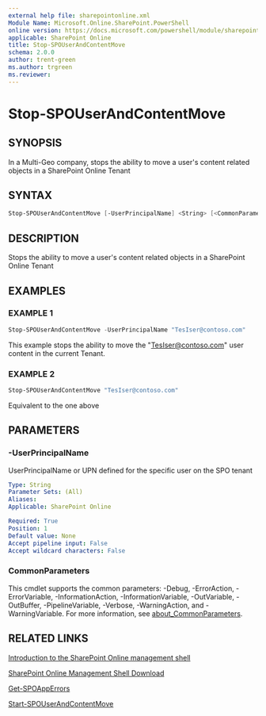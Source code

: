 ```yaml
---
external help file: sharepointonline.xml
Module Name: Microsoft.Online.SharePoint.PowerShell
online version: https://docs.microsoft.com/powershell/module/sharepoint-online/stop-spouserandcontentmove
applicable: SharePoint Online
title: Stop-SPOUserAndContentMove
schema: 2.0.0
author: trent-green
ms.author: trgreen
ms.reviewer:
---
```


# Stop-SPOUserAndContentMove

## SYNOPSIS

In a Multi-Geo company, stops the ability to move a user's content related objects in a SharePoint Online Tenant

## SYNTAX

```powershell
Stop-SPOUserAndContentMove [-UserPrincipalName] <String> [<CommonParameters>]
```

## DESCRIPTION

Stops the ability to move a user's content related objects in a SharePoint Online Tenant

## EXAMPLES

### EXAMPLE 1

```powershell
Stop-SPOUserAndContentMove -UserPrincipalName "TesIser@contoso.com"
```

This example stops the ability to move the "TesIser@contoso.com" user content in the current Tenant.

### EXAMPLE 2

```powershell
Stop-SPOUserAndContentMove "TesIser@contoso.com"
```

Equivalent to the one above

## PARAMETERS

### -UserPrincipalName

UserPrincipalName or UPN defined for the specific user on the SPO tenant

```yaml
Type: String
Parameter Sets: (All)
Aliases:
Applicable: SharePoint Online

Required: True
Position: 1
Default value: None
Accept pipeline input: False
Accept wildcard characters: False
```

### CommonParameters

This cmdlet supports the common parameters: -Debug, -ErrorAction, -ErrorVariable, -InformationAction, -InformationVariable, -OutVariable, -OutBuffer, -PipelineVariable, -Verbose, -WarningAction, and -WarningVariable. For more information, see [about_CommonParameters](https://go.microsoft.com/fwlink/?LinkID=113216).

## RELATED LINKS

[Introduction to the SharePoint Online management shell](https://support.office.com/en-us/article/introduction-to-the-sharepoint-online-management-shell-c16941c3-19b4-4710-8056-34c034493429)

[SharePoint Online Management Shell Download](https://www.microsoft.com/en-US/download/details.aspx?id=35588)

[Get-SPOAppErrors](Get-SPOAppErrors.md)

[Start-SPOUserAndContentMove](Start-SPOUserAndContentMove.md)
